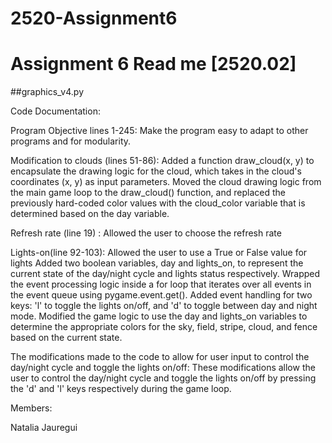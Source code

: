 # 2520-Assignment6
# Assignment 6 Read me [2520.02]
##graphics_v4.py

Code Documentation:

Program Objective lines 1-245:
	Make the program easy to adapt to other programs and for modularity. 

Modification to clouds (lines 51-86):
	Added a function draw_cloud(x, y) to encapsulate the drawing logic for the cloud, which takes in the cloud's coordinates (x, y) as input parameters.
Moved the cloud drawing logic from the main game loop to the draw_cloud() function, and replaced the previously hard-coded color values with the cloud_color variable that is determined based on the day variable.

Refresh rate (line 19) : 
	Allowed the user to choose the refresh rate

Lights-on(line 92-103):
	Allowed the user to use a True or False value for lights 
	Added two boolean variables, day and lights_on, to represent the current state of the day/night cycle and lights status respectively.
Wrapped the event processing logic inside a for loop that iterates over all events in the event queue using pygame.event.get().
Added event handling for two keys: 'l' to toggle the lights on/off, and 'd' to toggle between day and night mode.
Modified the game logic to use the day and lights_on variables to determine the appropriate colors for the sky, field, stripe, cloud, and fence based on the current state.

The modifications made to the code to allow for user input to control the day/night cycle and toggle the lights on/off:
	These modifications allow the user to control the day/night cycle and toggle the lights on/off by pressing the 'd' and 'l' keys respectively during the game loop.


Members:

Natalia Jauregui
